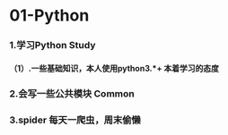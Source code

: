 # 01-Python
### 1.学习Python  Study</br>
#### （1）.一些基础知识，本人使用python3.*+ 本着学习的态度</br>
### 2.会写一些公共模块 Common </br>
### 3.spider 每天一爬虫，周末偷懒</br>
